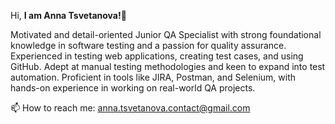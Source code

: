 Hi, **I am Anna Tsvetanova!**👋 

Motivated and detail-oriented Junior QA Specialist with strong foundational knowledge in software testing and a passion for quality assurance. Experienced in testing web applications, creating test cases, and using GitHub. Adept at manual testing methodologies and keen to expand into test automation. Proficient in tools like JIRA, Postman, and Selenium, with hands-on experience in working on real-world QA projects.

📫 How to reach me: anna.tsvetanova.contact@gmail.com


<!---
anna-tsvetanova/anna-tsvetanova is a ✨ special ✨ repository because its `README.md` (this file) appears on your GitHub profile.
You can click the Preview link to take a look at your changes.
--->

<!---
<👀 I’m interested in ...
🌱 I’m currently learning ...
💞️ I’m looking to collaborate on ...>
--->

